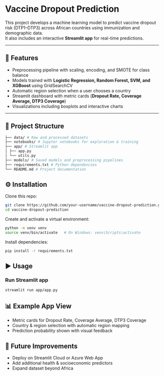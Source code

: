 # Vaccine Dropout Prediction

This project develops a machine learning model to predict vaccine dropout risk (DTP1–DTP3) across African countries using immunization and demographic data.  
It also includes an interactive **Streamlit app** for real-time predictions.

---

## 🚀 Features
- Preprocessing pipeline with scaling, encoding, and SMOTE for class balance  
- Models trained with **Logistic Regression, Random Forest, SVM, and XGBoost** using GridSearchCV  
- Automatic region selection when a user chooses a country  
- Streamlit dashboard with metric cards (**Dropout Rate, Coverage Average, DTP3 Coverage**)  
- Visualizations including boxplots and interactive charts  

---

## 📂 Project Structure
```bash
├── data/ # Raw and processed datasets
├── notebooks/ # Jupyter notebooks for exploration & training
├── app/ # Streamlit app
│ ├── app.py
│ └── utils.py
├── models/ # Saved models and preprocessing pipelines
├── requirements.txt # Python dependencies
└── README.md # Project documentation
```

## ⚙️ Installation

Clone this repo:
```bash
git clone https://github.com/your-username/vaccine-dropout-prediction.git
cd vaccine-dropout-prediction
```

Create and activate a virtual environment:
```bash
python -m venv venv
source venv/bin/activate   # On Windows: venv\Scripts\activate
```

Install dependencies:
```bash
pip install -r requirements.txt
```

## ▶️ Usage

### Run Streamlit app
```bash
streamlit run app/app.py
```

## 📊 Example App View

- Metric cards for Dropout Rate, Coverage Average, DTP3 Coverage
- Country & region selection with automatic region mapping
- Prediction probability shown with visual feedback

## 📌 Future Improvements

- Deploy on Streamlit Cloud or Azure Web App
- Add additional health & socioeconomic predictors
- Expand dataset beyond Africa

